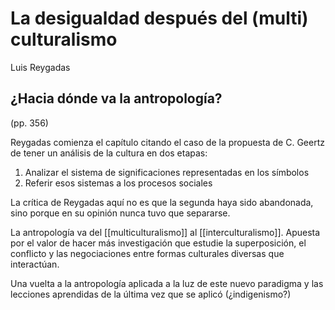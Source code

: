 # La desigualdad después del (multi) culturalismo
Luis Reygadas
## ¿Hacia dónde va la antropología?
(pp. 356)

Reygadas comienza el capítulo citando el caso de la propuesta de C. Geertz de tener un análisis de la cultura en dos etapas:

1. Analizar el sistema de significaciones representadas en los símbolos
2. Referir esos sistemas a los procesos sociales

La crítica de Reygadas aquí no es que la segunda haya sido abandonada, sino porque en su opinión nunca tuvo que separarse.

La antropología va del [[multiculturalismo]] al [[interculturalismo]]. Apuesta por el valor de hacer más investigación que estudie la superposición, el conflicto y las negociaciones entre formas culturales diversas que interactúan.

Una vuelta a la antropología aplicada a la luz de este nuevo paradigma y las lecciones aprendidas de la última vez que se aplicó (¿indigenismo?)
